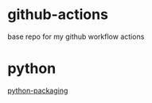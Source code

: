 # github-actions

base repo for my github workflow actions

# python 

[python-packaging](https://packaging.python.org/en/latest/guides/publishing-package-distribution-releases-using-github-actions-ci-cd-workflows/)


